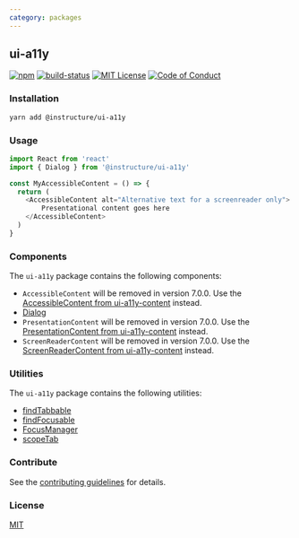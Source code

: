 ```yaml
---
category: packages
---
```


## ui-a11y

[![npm][npm]][npm-url]
[![build-status][build-status]][build-status-url]
[![MIT License][license-badge]][LICENSE]
[![Code of Conduct][coc-badge]][coc]


### Installation

```sh
yarn add @instructure/ui-a11y
```

### Usage

```js
import React from 'react'
import { Dialog } from '@instructure/ui-a11y'

const MyAccessibleContent = () => {
  return (
    <AccessibleContent alt="Alternative text for a screenreader only">
        Presentational content goes here
    </AccessibleContent>
  )
}
```

### Components
The `ui-a11y` package contains the following components:
- `AccessibleContent` will be removed in version 7.0.0. Use the [AccessibleContent from ui-a11y-content](#AccessibleContent) instead.
- [Dialog](#Dialog)
- `PresentationContent` will be removed in version 7.0.0. Use the [PresentationContent from ui-a11y-content](#PresentationContent) instead.
- `ScreenReaderContent` will be removed in version 7.0.0. Use the [ScreenReaderContent from ui-a11y-content](#ScreenReaderContent) instead.

### Utilities
The `ui-a11y` package contains the following utilities:
- [findTabbable](#findTabbable)
- [findFocusable](#findFocusable)
- [FocusManager](#FocusManager)
- [scopeTab](#scopeTab)

### Contribute

See the [contributing guidelines](#contributing) for details.

### License

[MIT](LICENSE)

[npm]: https://img.shields.io/npm/v/@instructure/ui-a11y.svg
[npm-url]: https://npmjs.com/package/@instructure/ui-a11y

[build-status]: https://travis-ci.org/instructure/instructure-ui.svg?branch=master
[build-status-url]: https://travis-ci.org/instructure/instructure-ui "Travis CI"

[license-badge]: https://img.shields.io/npm/l/instructure-ui.svg?style=flat-square
[license]: https://github.com/instructure/instructure-ui/blob/master/LICENSE

[coc-badge]: https://img.shields.io/badge/code%20of-conduct-ff69b4.svg?style=flat-square
[coc]: https://github.com/instructure/instructure-ui/blob/master/CODE_OF_CONDUCT.md
